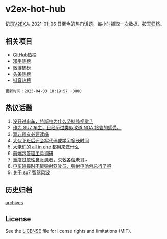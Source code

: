 # v2ex-hot-hub

 记录[V2EX](https://www.v2ex.com/)从 2021-01-06 日至今的热门话题。每小时抓取一次数据，按天[归档](archives)。
 
 ## 相关项目

- [GitHub热榜](https://github.com/snaildev/github-hot-hub)
- [知乎热榜](https://github.com/snaildev/zhihu-hot-hub)
- [微博热榜](https://github.com/snaildev/weibo-hot-hub)
- [头条热榜](https://github.com/snaildev/toutiao-hot-hub)
- [抖音热榜](https://github.com/snaildev/douyin-hot-hub)


 `更新时间：2025-04-03 10:19:57 +0800`

## 热议话题

1. [没开过电车，特斯拉为什么坚持纯视觉？](https://www.v2ex.com/t/1122798)
1. [作为 SU7 车主，且经历过类似改道 NOA 接管的感受。](https://www.v2ex.com/t/1122774)
1. [双非硕有必要读吗](https://www.v2ex.com/t/1122828)
1. [大伙下班后还会写代码或学习多长时间](https://www.v2ex.com/t/1123004)
1. [大佬们的 all in one 都用来做什么](https://www.v2ex.com/t/1122855)
1. [前端包管理工具调研](https://www.v2ex.com/t/1122911)
1. [重度过敏性鼻炎患者，求救各位老哥~](https://www.v2ex.com/t/1122919)
1. [电车碰撞时不能弹射驾驶员，弹射电池包总行了吧](https://www.v2ex.com/t/1122927)
1. [关于 su7 智驾风波](https://www.v2ex.com/t/1122749)

## 历史归档

[archives](archives)

## License

See the [LICENSE](LICENSE) file for license rights and limitations (MIT).
